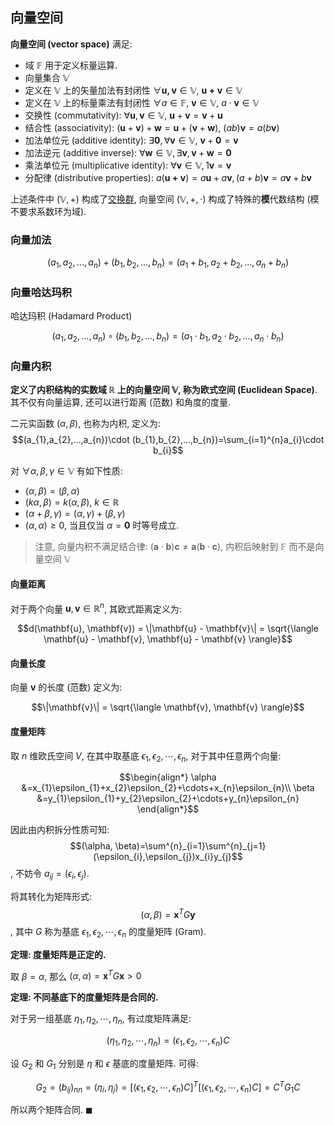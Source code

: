 
## 向量空间

**向量空间 (vector space)** 满足:
- 域 $\mathbb{F}$ 用于定义标量运算.
- 向量集合 $\mathbb{V}$ 
- 定义在 $\mathbb{V}$ 上的矢量加法有封闭性 $\forall \mathbf{u,v}\in \mathbb{V},\ \mathbf{u+v}\in \mathbb{V}$ 
- 定义在 $\mathbb{V}$ 上的标量乘法有封闭性 $\forall a\in \mathbb{F},\ \mathbf{v}\in \mathbb{V},\ a\cdot \mathbf{v}\in \mathbb{V}$
- 交换性 (commutativity): $\forall \mathbf{u}, \mathbf{v}\in \mathbb{V},\ \mathbf{u}+\mathbf{v}=\mathbf{v}+\mathbf{u}$
- 结合性 (associativity): $(\mathbf{u}+\mathbf{v})+\mathbf{w}=\mathbf{u}+(\mathbf{v}+\mathbf{w}),\ (ab)\mathbf{v}=a(b\mathbf{v})$
- 加法单位元 (additive identity): $\exists \mathbf{0}, \forall \mathbf{v}\in \mathbb{V},\ \mathbf{v}+\mathbf{0}=\mathbf{v}$
- 加法逆元 (additive inverse): $\forall \mathbf{w}\in \mathbb{V}, \exists \mathbf{v}, \mathbf{v}+\mathbf{w}=\mathbf{0}$
- 乘法单位元 (multiplicative identity): $\forall \mathbf{v}\in \mathbb{V}, 1\mathbf{v}=\mathbf{v}$
- 分配律 (distributive properties): $a(\mathbf{u+v})=a\mathbf{u}+a\mathbf{v}, (a+b)\mathbf{v}=a\mathbf{v}+b\mathbf{v}$

上述条件中 $(\mathbb{V},+)$ 构成了[交换群](../抽象代数/群/阿贝尔群.md), 向量空间 $(\mathbb{V},+,\cdot)$ 构成了特殊的**模**代数结构 (模不要求系数环为域).

### 向量加法

$$(a_{1},a_{2},...,a_{n})+(b_{1},b_{2},...,b_{n})=(a_{1}+b_{1},a_{2}+b_{2},...,a_{n}+b_{n})$$

### 向量哈达玛积

哈达玛积 (Hadamard Product)

$$(a_{1},a_{2},...,a_{n})\circ (b_{1},b_{2},...,b_{n})=(a_{1}\cdot b_{1},a_{2}\cdot b_{2},...,a_{n}\cdot b_{n})$$

### 向量内积

**定义了内积结构的实数域 $\mathbb{R}$ 上的向量空间 $\mathbb{V}$, 称为欧式空间 (Euclidean Space)**. 其不仅有向量运算, 还可以进行距离 (范数) 和角度的度量. 

二元实函数 $(\alpha, \beta)$, 也称为内积, 定义为: $$(a_{1},a_{2},...,a_{n})\cdot (b_{1},b_{2},...,b_{n})=\sum_{i=1}^{n}a_{i}\cdot b_{i}$$

对 $\forall\alpha,\beta,\gamma\in \mathbb{V}$ 有如下性质: 
- $(\alpha, \beta)=(\beta, \alpha)$
- $(k\alpha, \beta)=k(\alpha, \beta)$, $k\in \mathbb{R}$
- $(\alpha+\beta, \gamma)=(\alpha, \gamma)+(\beta, \gamma)$
- $(\alpha, \alpha)\ge 0$, 当且仅当 $\alpha=\mathbf{0}$ 时等号成立.

> 注意, 向量内积不满足结合律: $(\mathbf{a}\cdot \mathbf{b})\mathbf{c}\not=\symbf{a}(\mathbf{b}\cdot \mathbf{c})$, 内积后映射到 $\mathbb{F}$ 而不是向量空间 $\mathbb{V}$

#### 向量距离

对于两个向量 $\mathbf{u}, \mathbf{v} \in \mathbb{R}^n$, 其欧式距离定义为:

$$d(\mathbf{u}, \mathbf{v}) = \|\mathbf{u} - \mathbf{v}\| = \sqrt{\langle \mathbf{u} - \mathbf{v}, \mathbf{u} - \mathbf{v} \rangle}$$

#### 向量长度

向量 $\mathbf{v}$ 的长度 (范数) 定义为:

$$\|\mathbf{v}\| = \sqrt{\langle \mathbf{v}, \mathbf{v} \rangle}$$

#### 度量矩阵

取 $n$ 维欧氏空间 $V$, 在其中取基底 $\epsilon_{1}, \epsilon_{2},\cdots,\epsilon_{n}$, 对于其中任意两个向量: 

$$\begin{align*}
\alpha &=x_{1}\epsilon_{1}+x_{2}\epsilon_{2}+\cdots+x_{n}\epsilon_{n}\\
\beta &=y_{1}\epsilon_{1}+y_{2}\epsilon_{2}+\cdots+y_{n}\epsilon_{n}
\end{align*}$$

因此由内积拆分性质可知: $$(\alpha, \beta)=\sum^{n}_{i=1}\sum^{n}_{j=1}(\epsilon_{i},\epsilon_{j})x_{i}y_{j}$$, 不妨令 $a_{ij}=(\epsilon_{i}, \epsilon_{j})$.

将其转化为矩阵形式: $$(\alpha, \beta)=\mathbf{x}^{T}G\mathbf{y}$$, 其中 $G$ 称为基底 $\epsilon_{1},\epsilon_2,\cdots,\epsilon_{n}$ 的度量矩阵 (Gram). 

**定理: 度量矩阵是正定的.**

取 $\beta=\alpha$, 那么 $(\alpha, \alpha)=\mathbf{x}^{T}G\mathbf{x} >0$

**定理: 不同基底下的度量矩阵是合同的.**

对于另一组基底 $\eta_{1},\eta_{2},\cdots,\eta_{n}$, 有过度矩阵满足:

$$(\eta_{1},\eta_{2},\cdots,\eta_{n})=(\epsilon_{1}, \epsilon_{2},\cdots,\epsilon_{n})C$$

设 $G_{2}$ 和 $G_{1}$ 分别是 $\eta$ 和 $\epsilon$ 基底的度量矩阵. 可得:

$$G_{2}=(b_{ij})_{nn}=(\eta_{i},\eta_{j})=[(\epsilon_{1}, \epsilon_{2},\cdots,\epsilon_{n})C]^{T}[(\epsilon_{1}, \epsilon_{2},\cdots,\epsilon_{n})C]=C^{T}G_{1}C$$

所以两个矩阵合同. $\blacksquare$